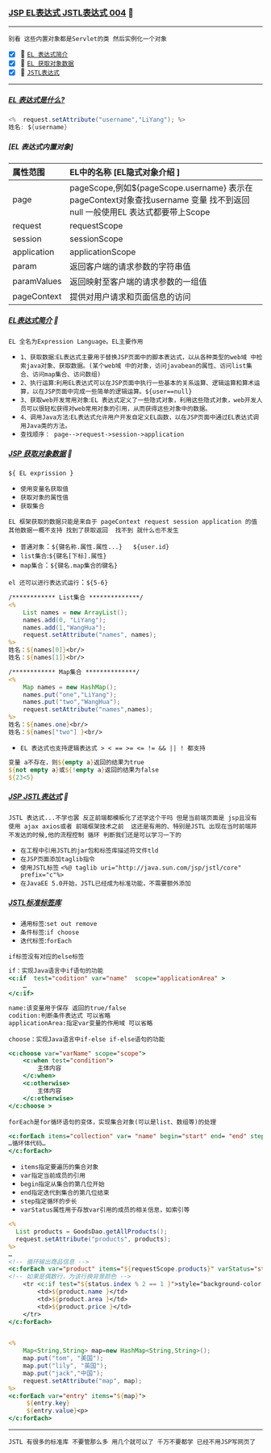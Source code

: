 ### [JSP EL表达式 JSTL表达式 004](#top) <b id="top"></b> :maple_leaf:

----
`别看 这些内置对象都是Servlet的类 然后实例化一个对象`

- [x] :maple_leaf: [`EL 表达式简介`](#intro)
- [x] :maple_leaf: [`EL 获取对象数据`](#url)
- [x] :maple_leaf: [`JSTL表达式`](#jstl)

------
##### [EL 表达式是什么?](#top)
```java
<%  request.setAttribute("username","LiYang"); %>
姓名: ${username}
```
##### [EL 表达式内置对象]
|属性范围|EL中的名称 [EL隐式对象介绍 ]|
|:--|:--|
|page |pageScope,例如${pageScope.username} 表示在pageContext对象查找username 变量 找不到返回null  一般使用EL 表达式都要带上Scope|
|request|requestScope|
|session|sessionScope|
|application|applicationScope|
|param|返回客户端的请求参数的字符串值|
|paramValues|返回映射至客户端的请求参数的一组值|
|pageContext|提供对用户请求和页面信息的访问|
##### [EL表达式简介](#top)  :maple_leaf: <b id="intro"></b> 
`EL 全名为Expression Language。EL主要作用`
* `1、获取数据`:`EL表达式主要用于替换JSP页面中的脚本表达式，以从各种类型的web域 中检索java对象、获取数据。(某个web域 中的对象，访问javabean的属性、访问list集合、访问map集合、访问数组)`
* `2、执行运算`:`利用EL表达式可以在JSP页面中执行一些基本的关系运算、逻辑运算和算术运算，以在JSP页面中完成一些简单的逻辑运算。${user==null}`
* `3、获取web开发常用对象`:`EL 表达式定义了一些隐式对象，利用这些隐式对象，web开发人员可以很轻松获得对web常用对象的引用，从而获得这些对象中的数据。`
* `4、调用Java方法`:`EL表达式允许用户开发自定义EL函数，以在JSP页面中通过EL表达式调用Java类的方法。`
* `查找顺序： page-->request->session->application`


##### [JSP 获取对象数据](#top)  :maple_leaf: <b id="url"></b> 
`${ EL exprission }`
* `使用变量名获取值`
* `获取对象的属性值`
* `获取集合`


`EL 框架获取的数据只能是来自于 pageContext request session application 的值 其他数据一概不支持 找到了获取返回  找不到 就什么也不发生`
* `普通对象`：`${键名称.属性.属性...}   ${user.id}`  
* `list集合`:`${键名[下标].属性}`
* `map集合`：`${键名.map集合的键名}`

`el 还可以进行表达式运行`：`${5-6}`

```jsp
/************ List集合 **************/
<%
    List names = new ArrayList();
    names.add(0, "LiYang");
    names.add(1,"WangHua");
    request.setAttribute("names", names);
%>
姓名：${names[0]}<br/>
姓名：${names[1]}<br/>

/************ Map集合 **************/
<%
    Map names = new HashMap();
    names.put("one","LiYang");
    names.put("two","WangHua");
    request.setAttribute("names",names);
%>
姓名：${names.one}<br/>
姓名：${names["two"] }<br/>

```
* `EL 表达式也支持逻辑表达式 > < == >= <= != && || ! 都支持`
```jsp
变量 a不存在，则${empty a}返回的结果为true
${not empty a}或${!empty a}返回的结果为false
${23<5}
```
##### [JSP JSTL表达式](#top)  :maple_leaf: <b id="jstl"></b>
`JSTL 表达式...不学也罢 反正前端都模板化了还学这个干吗 但是当前端页面是 jsp且没有使用 ajax axios或者 前端框架技术之前  这还是有用的、特别是JSTL 出现在当时前端并不发达的时候,他的流程控制 循环 判断我们还是可以学习一下的`
* `在工程中引用JSTL的jar包和标签库描述符文件tld`
* `在JSP页面添加taglib指令`
* `使用JSTL标签`
`<%@ taglib uri="http://java.sun.com/jsp/jstl/core" prefix="c"%>`
* `在JavaEE 5.0开始，JSTL已经成为标准功能，不需要额外添加`

##### [JSTL标准标签库](#top)
* `通用标签`:`set out remove`
* `条件标签`:`if choose`
* `迭代标签`:`forEach`

`if标签没有对应的else标签`
```jsp
if：实现Java语言中if语句的功能
<c:if  test="codition" var="name"  scope="applicationArea" >
	…
</c:if>	

name:该变量用于保存 返回的true/false   
codition:判断条件表达式 可以省略
applicationArea:指定var变量的作用域 可以省略   
```
`choose：实现Java语言中if-else if-else语句的功能`
```jsp
<c:choose var="varName" scope="scope">
	<c:when test="condition">
		主体内容
 	</c:when>
	<c:otherwise>
		主体内容
	</c:otherwise>
</c:choose >
```
`forEach是for循环语句的变体，实现集合对象(可以是list、数组等)的处理 `
```jsp
<c:forEach items="collection" var= "name" begin="start" end= "end" step="count"  varStatus="status" >
…循环体代码…
</c:forEach>
```
* `items指定要遍历的集合对象`
* `var指定当前成员的引用`
* `begin指定从集合的第几位开始`
* `end指定迭代到集合的第几位结束`
* `step指定循环的步长`
* `varStatus属性用于存放var引用的成员的相关信息，如索引等`
```jsp
<%
  List products = GoodsDao.getAllProducts();
  request.setAttribute("products", products);
%>
…
<!-- 循环输出商品信息 -->
<c:forEach var="product" items="${requestScope.products}" varStatus="status">
<!-- 如果是偶数行，为该行换背景颜色 -->
    <tr <c:if test="${status.index % 2 == 1 }">style="background-color:rgb(219,241,212);"</c:if>>
        <td>${product.name }</td>
        <td>${product.area }</td>
        <td>${product.price }</td>
    </tr>
</c:forEach>


<%
    Map<String,String> map=new HashMap<String,String>();
    map.put("tom", "美国");
    map.put("lily", "英国");
    map.put("jack","中国");
    request.setAttribute("map", map);
%>
<c:forEach var="entry" items="${map}">
     ${entry.key}
     ${entry.value}<p>
</c:forEach>

```

------
`JSTL 有很多的标准库 不要管那么多 用几个就可以了 千万不要都学 已经不用JSP写网页了`
